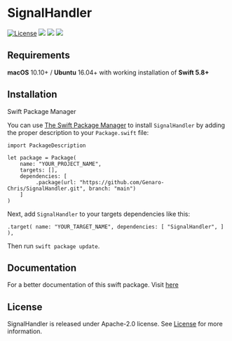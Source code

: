 # SignalHandler

[![License](https://img.shields.io/badge/License-Apache_2.0-blue.svg)](https://opensource.org/licenses/Apache-2.0)
<img src="https://img.shields.io/badge/Swift-5.8_5.9-Orange?style=flat-square" />
<img src="https://img.shields.io/badge/platforms-macOS%20%7C%20Linux-lightgrey.svg" /> 
[![](https://img.shields.io/endpoint?url=https%3A%2F%2Fswiftpackageindex.com%2Fapi%2Fpackages%2FGenaro-Chris%2FSignalHandler%2Fbadge%3Ftype%3Dswift-versions)](https://swiftpackageindex.com/Genaro-Chris/SignalHandler)


## Requirements 
**macOS** 10.10+ / **Ubuntu** 16.04+ with
working installation of **Swift 5.8+** 

## Installation 


Swift Package Manager</br>
<p>You can use <a href="https://swift.org/package-manager">The Swift Package Manager</a> to install <code>SignalHandler</code> by adding the proper description to your <code>Package.swift</code> file:</p>
  
<pre><code class="swift language-swift">import PackageDescription  

let package = Package(
    name: "YOUR_PROJECT_NAME", 
    targets: [],
    dependencies: [ 
         .package(url: "https://github.com/Genaro-Chris/SignalHandler.git", branch: "main") 
    ] 
) 
</code></pre> 

<p>Next, add <code>SignalHandler</code> to your targets dependencies like this:</p> 
<pre><code class="swift language-swift">.target( name: "YOUR_TARGET_NAME", dependencies: [ "SignalHandler", ] ),</code></pre> 
<p>Then run <code>swift package update</code>.</p> 


## Documentation 
For a better documentation of this swift package. Visit [here](https://genaro-chris.github.io/SignalHandler/documentation/signalhandler) 

## License 
SignalHandler is released under Apache-2.0 license. See [License](https://github.com/Genaro-Chris/SignalHandler/blob/main/license.txt) for more information.

